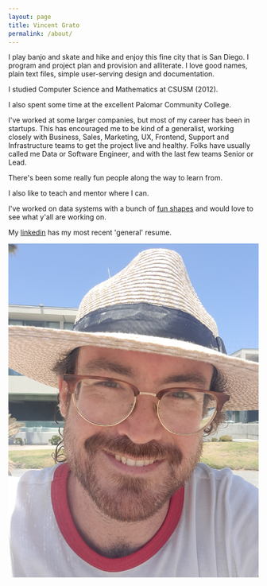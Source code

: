 ```yaml
---
layout: page
title: Vincent Grato
permalink: /about/
---
```


I play banjo and skate and hike and enjoy this fine city that is San Diego.
I program and project plan and provision and alliterate.
I love good names, plain text files, simple user-serving design and documentation.

I studied Computer Science and Mathematics at CSUSM (2012).

I also spent some time at the excellent Palomar Community College.

I've worked at some larger companies, but most of my career has been in startups.
This has encouraged me to be kind of a generalist, working closely with Business, Sales, Marketing, UX, Frontend, Support and Infrastructure teams to get the project live and healthy.
Folks have usually called me Data or Software Engineer, and with the last few teams Senior or Lead.

There's been some really fun people along the way to learn from.

I also like to teach and mentor where I can.

I've worked on data systems with a bunch of [fun shapes](/neat-projects/) and would love to see what y'all are working on.

My [linkedin](https://www.linkedin.com/in/vgrato/) has my most recent 'general' resume.

![Profile](/assets/profile.jpg)
